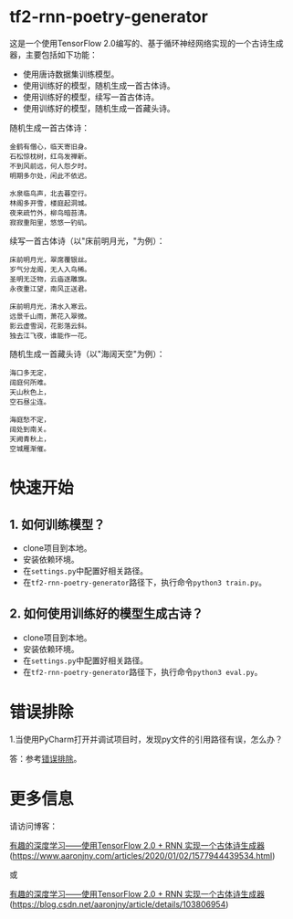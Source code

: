 # tf2-rnn-poetry-generator

这是一个使用TensorFlow 2.0编写的、基于循环神经网络实现的一个古诗生成器，主要包括如下功能：

- 使用唐诗数据集训练模型。
- 使用训练好的模型，随机生成一首古体诗。
- 使用训练好的模型，续写一首古体诗。
- 使用训练好的模型，随机生成一首藏头诗。

随机生成一首古体诗：

```
金鹤有僧心，临天寄旧身。
石松惊枕树，红鸟发禅新。
不到风前远，何人怨夕时。
明期多尔处，闲此不依迟。
```

```
水泉临鸟声，北去暮空行。
林阁多开雪，楼庭起洞城。
夜来疏竹外，柳鸟暗苔清。
寂寂重阳里，悠悠一钓矶。
```

续写一首古体诗（以"床前明月光，"为例）：

```
床前明月光，翠席覆银丝。
岁气分龙阁，无人入鸟稀。
圣明无泛物，云庙逐雕旗。
永夜重江望，南风正送君。
```

```
床前明月光，清水入寒云。
远景千山雨，萧花入翠微。
影云虚雪润，花影落云斜。
独去江飞夜，谁能作一花。
```

随机生成一首藏头诗（以"海阔天空"为例）：

```
海口多无定，
阔庭何所难。
天山秋色上，
空石昼尘连。
```

```
海庭愁不定，
阔处到南关。
天阙青秋上，
空城雁渐催。
```

# 快速开始

## 1. 如何训练模型？

- clone项目到本地。
- 安装依赖环境。
- 在`settings.py`中配置好相关路径。
- 在`tf2-rnn-poetry-generator`路径下，执行命令`python3 train.py`。

## 2. 如何使用训练好的模型生成古诗？

- clone项目到本地。
- 安装依赖环境。
- 在`settings.py`中配置好相关路径。
- 在`tf2-rnn-poetry-generator`路径下，执行命令`python3 eval.py`。

# 错误排除

1.当使用PyCharm打开并调试项目时，发现py文件的引用路径有误，怎么办？

答：参考[错误排除](https://github.com/AaronJny/DeepLearningSamples/tree/master/tf2-rnn-poetry-generator)。

# 更多信息

请访问博客：

[有趣的深度学习——使用TensorFlow 2.0 + RNN 实现一个古体诗生成器](https://www.aaronjny.com/articles/2020/01/02/1577944439534.html) (https://www.aaronjny.com/articles/2020/01/02/1577944439534.html)

或

[有趣的深度学习——使用TensorFlow 2.0 + RNN 实现一个古体诗生成器](https://blog.csdn.net/aaronjny/article/details/103806954) (https://blog.csdn.net/aaronjny/article/details/103806954)
